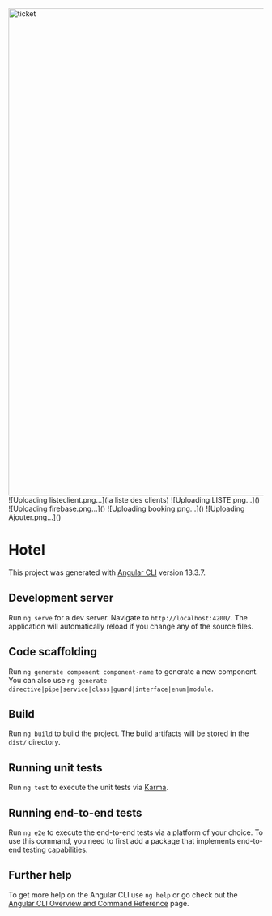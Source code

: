 <img width="960" alt="ticket" src="https://github.com/RachidaTanassat/hotel-management/assets/85264433/5e33cd85-0a75-4265-9cc3-ea2075d2a565">
![Uploading listeclient.png…](la liste des clients)
![Uploading LISTE.png…]()
![Uploading firebase.png…]()
![Uploading booking.png…]()
![Uploading Ajouter.png…]()
















# Hotel

This project was generated with [Angular CLI](https://github.com/angular/angular-cli) version 13.3.7.

## Development server

Run `ng serve` for a dev server. Navigate to `http://localhost:4200/`. The application will automatically reload if you change any of the source files.

## Code scaffolding

Run `ng generate component component-name` to generate a new component. You can also use `ng generate directive|pipe|service|class|guard|interface|enum|module`.

## Build

Run `ng build` to build the project. The build artifacts will be stored in the `dist/` directory.

## Running unit tests

Run `ng test` to execute the unit tests via [Karma](https://karma-runner.github.io).

## Running end-to-end tests

Run `ng e2e` to execute the end-to-end tests via a platform of your choice. To use this command, you need to first add a package that implements end-to-end testing capabilities.

## Further help

To get more help on the Angular CLI use `ng help` or go check out the [Angular CLI Overview and Command Reference](https://angular.io/cli) page.
